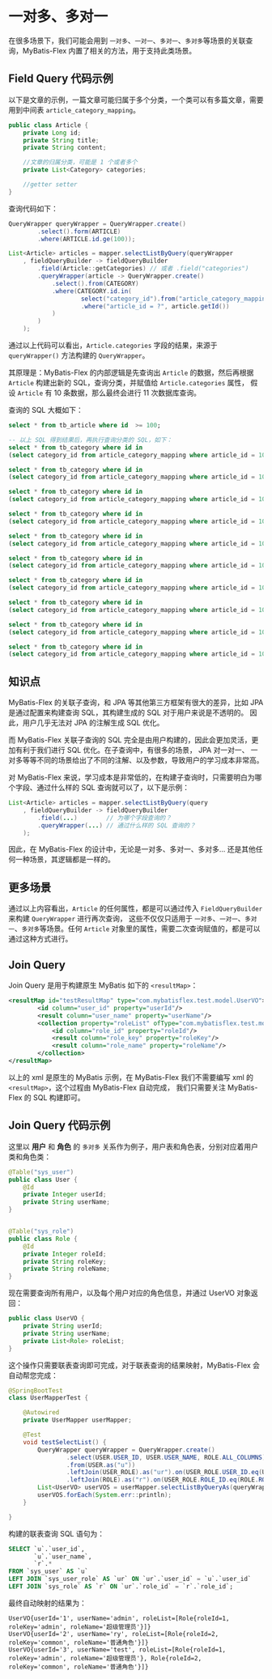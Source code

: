 # 一对多、多对一

在很多场景下，我们可能会用到 `一对多`、`一对一`、`多对一`、`多对多`等场景的关联查询，MyBatis-Flex 内置了相关的方法，用于支持此类场景。

## Field Query 代码示例

以下是文章的示例，一篇文章可能归属于多个分类，一个类可以有多篇文章，需要用到中间表 `article_category_mapping`。

```java
public class Article {
    private Long id;
    private String title;
    private String content;

    //文章的归属分类，可能是 1 个或者多个
    private List<Category> categories;

    //getter setter
}
```

查询代码如下：

```java {9-13}
QueryWrapper queryWrapper = QueryWrapper.create()
        .select().form(ARTICLE)
        .where(ARTICLE.id.ge(100));

List<Article> articles = mapper.selectListByQuery(queryWrapper
    , fieldQueryBuilder -> fieldQueryBuilder
        .field(Article::getCategories) // 或者 .field("categories")
        .queryWrapper(article -> QueryWrapper.create()
            .select().from(CATEGORY)
            .where(CATEGORY.id.in(
                    select("category_id").from("article_category_mapping")
                    .where("article_id = ?", article.getId())
            )
        )
    );
```

通过以上代码可以看出，`Article.categories` 字段的结果，来源于  `queryWrapper()` 方法构建的 `QueryWrapper`。

其原理是：MyBatis-Flex 的内部逻辑是先查询出 `Article` 的数据，然后再根据 `Article` 构建出新的 SQL，查询分类，并赋值给 `Article.categories` 属性，
假设 `Article` 有 10 条数据，那么最终会进行 11 次数据库查询。

查询的 SQL 大概如下：

```sql
select * from tb_article where id  >= 100;

-- 以上 SQL 得到结果后，再执行查询分类的 SQL，如下：
select * from tb_category where id in 
(select category_id from article_category_mapping where article_id = 100);

select * from tb_category where id in
(select category_id from article_category_mapping where article_id = 101);

select * from tb_category where id in
(select category_id from article_category_mapping where article_id = 102);

select * from tb_category where id in
(select category_id from article_category_mapping where article_id = 103);

select * from tb_category where id in
(select category_id from article_category_mapping where article_id = 104);

select * from tb_category where id in
(select category_id from article_category_mapping where article_id = 105);

select * from tb_category where id in
(select category_id from article_category_mapping where article_id = 106);

select * from tb_category where id in
(select category_id from article_category_mapping where article_id = 107);

select * from tb_category where id in
(select category_id from article_category_mapping where article_id = 108);

select * from tb_category where id in
(select category_id from article_category_mapping where article_id = 109);
```

## 知识点
MyBatis-Flex 的关联子查询，和 JPA 等其他第三方框架有很大的差异，比如 JPA 是通过配置来构建查询 SQL，其构建生成的 SQL 对于用户来说是不透明的。
因此，用户几乎无法对 JPA 的注解生成 SQL 优化。

而 MyBatis-Flex 关联子查询的 SQL 完全是由用户构建的，因此会更加灵活，更加有利于我们进行 SQL 优化。在子查询中，有很多的场景， JPA 对一对一、
一对多等等不同的场景给出了不同的注解、以及参数，导致用户的学习成本非常高。

对 MyBatis-Flex 来说，学习成本是非常低的，在构建子查询时，只需要明白为哪个字段、通过什么样的 SQL 查询就可以了，以下是示例：

```java 3,4
List<Article> articles = mapper.selectListByQuery(query
    , fieldQueryBuilder -> fieldQueryBuilder
        .field(...)        // 为哪个字段查询的？
        .queryWrapper(...) // 通过什么样的 SQL 查询的？
    );
```

因此，在 MyBatis-Flex 的设计中，无论是一对多、多对一、多对多... 还是其他任何一种场景，其逻辑都是一样的。


## 更多场景

通过以上内容看出，`Article` 的任何属性，都是可以通过传入 `FieldQueryBuilder` 来构建 `QueryWrapper` 进行再次查询，
这些不仅仅只适用于  `一对多`、`一对一`、`多对一`、`多对多`等场景。任何 `Article` 对象里的属性，需要二次查询赋值的，都是可以通过这种方式进行。


## Join Query 

Join Query 是用于构建原生 MyBatis 如下的 `<resultMap>`：

```xml
<resultMap id="testResultMap" type="com.mybatisflex.test.model.UserVO">
        <id column="user_id" property="userId"/>
        <result column="user_name" property="userName"/>
        <collection property="roleList" ofType="com.mybatisflex.test.model.Role">
            <id column="role_id" property="roleId"/>
            <result column="role_key" property="roleKey"/>
            <result column="role_name" property="roleName"/>
        </collection>
</resultMap>
```

以上的 xml 是原生的 MyBatis 示例，在 MyBatis-Flex 我们不需要编写 xml 的 `<resultMap>`，这个过程由 MyBatis-Flex 自动完成，
我们只需要关注 MyBatis-Flex 的 SQL 构建即可。

## Join Query 代码示例

这里以 **用户** 和 **角色** 的 `多对多` 关系作为例子，用户表和角色表，分别对应着用户类和角色类：

```java
@Table("sys_user")
public class User {
    @Id
    private Integer userId;
    private String userName;
}


@Table("sys_role")
public class Role {
    @Id
    private Integer roleId;
    private String roleKey;
    private String roleName;
}
```

现在需要查询所有用户，以及每个用户对应的角色信息，并通过 UserVO 对象返回：

```java
public class UserVO {
    private String userId;
    private String userName;
    private List<Role> roleList;
}
```

这个操作只需要联表查询即可完成，对于联表查询的结果映射，MyBatis-Flex 会自动帮您完成：

```java
@SpringBootTest
class UserMapperTest {

    @Autowired
    private UserMapper userMapper;

    @Test
    void testSelectList() {
        QueryWrapper queryWrapper = QueryWrapper.create()
                .select(USER.USER_ID, USER.USER_NAME, ROLE.ALL_COLUMNS)
                .from(USER.as("u"))
                .leftJoin(USER_ROLE).as("ur").on(USER_ROLE.USER_ID.eq(USER.USER_ID))
                .leftJoin(ROLE).as("r").on(USER_ROLE.ROLE_ID.eq(ROLE.ROLE_ID));
        List<UserVO> userVOS = userMapper.selectListByQueryAs(queryWrapper, UserVO.class);
        userVOS.forEach(System.err::println);
    }

}
```

构建的联表查询 SQL 语句为：

```sql
SELECT `u`.`user_id`,
       `u`.`user_name`,
       `r`.*
FROM `sys_user` AS `u`
LEFT JOIN `sys_user_role` AS `ur` ON `ur`.`user_id` = `u`.`user_id`
LEFT JOIN `sys_role` AS `r` ON `ur`.`role_id` = `r`.`role_id`;
```

最终自动映射的结果为：

```text
UserVO{userId='1', userName='admin', roleList=[Role{roleId=1, roleKey='admin', roleName='超级管理员'}]}
UserVO{userId='2', userName='ry', roleList=[Role{roleId=2, roleKey='common', roleName='普通角色'}]}
UserVO{userId='3', userName='test', roleList=[Role{roleId=1, roleKey='admin', roleName='超级管理员'}, Role{roleId=2, roleKey='common', roleName='普通角色'}]}
```
